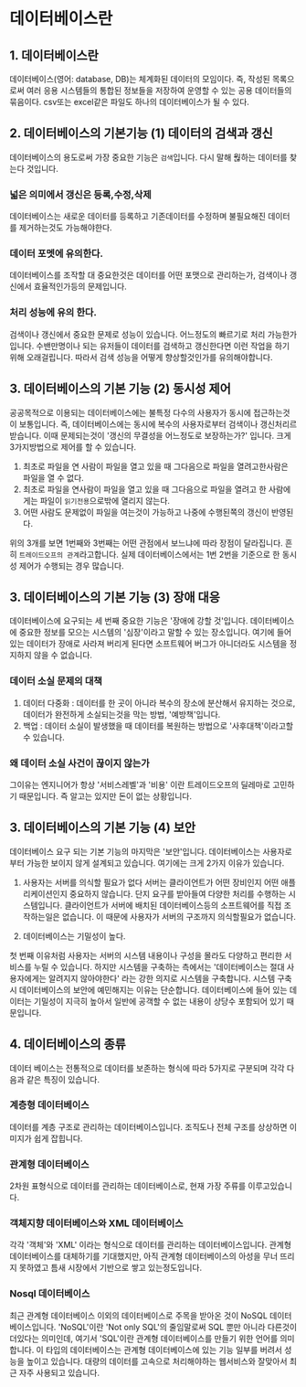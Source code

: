 # 데이터베이스란

## 1. 데이터베이스란
데이터베이스(영어: database, DB)는 체계화된 데이터의 모임이다. 즉, 작성된 목록으로써 여러 응용 시스템들의 통합된 정보들을 저장하여 운영할 수 있는 공용 데이터들의 묶음이다. csv또는 excel같은 파일도 
하나의 데이터베이스가 될 수 있다.

## 2. 데이터베이스의 기본기능 (1) 데이터의 검색과 갱신
데이터베이스의 용도로써 가장 중요한 기능은 `검색`입니다. 다시 말해 웒하는 데이터를 찾는다 것입니다.
### 넓은 의미에서 갱신은 등록,수정,삭제
데이터베이스는 새로운 데이터를 등록하고 기존데이터를 수정하며 불필요해진 데이터를 제거하는것도 가능해야한다. 
### 데이터 포멧에 유의한다.
데이터베이스를 조작할 대 중요한것은 데이터를 어떤 포맷으로 관리하는가, 검색이나 갱신에서 효율적인가등의 문제입니다.
### 처리 성능에 유의 한다.
검색이나 갱신에서 중요한 문제로 성능이 있습니다. 어느정도의 빠르기로 처리 가능한가입니다. 수밴만명이나 되는 유저들이 데이터를 검색하고 갱신한다면 이런 작업을 하기 위해 오래걸립니다. 따라서 검색 성능을 어떻게 향상할것인가를 유의해야합니다.


## 3. 데이터베이스의 기본 기능 (2) 동시성 제어
공공목적으로 이용되는 데이터베이스에는 불특정 다수의 사용자가 동시에 접근하는것이 보통입니다. 즉, 데이터베이스에는 동시에 복수의 사용자로부터 검색이나 갱신처리르 받습니다. 이때 문제되는것이 '갱신의 무결성을 어느정도로 보장하는가?' 입니다.  크게 3가지방법으로 제어를 할 수 있습니다.
1. 최초로 파일을 연 사람이 파일을 열고 있을 때 그다음으로 파일을 열려고한사람은 파일을 열 수 없다.
2. 최초로 파일을 연사람이 파일을 열고 있을 때 그다음으로 파일을 열려고 한 사람에게는 파일이 `읽기전용`으로밖에 열리지 않는다.
3. 어떤 사람도 문제없이 파일을 여는것이 가능하고 나중에 수행된쪽의 갱신이 반영된다.

위의 3개를 보면 1번째와 3번째는 어떤 관점에서 보느냐에 따라 장점이 달라집니다.  흔히 `트레이드오프의 관계`라고합니다. 실제 데이터베이스에서는 1번 2번을 기준으로 한 동시성 제어가 수행되는 경우 많습니다.



## 3. 데이터베이스의 기본 기능 (3) 장애 대응
데이터베이스에 요구되는 세 번째 중요한 기능은 '장애에 강할 것'입니다. 데이터베이스에 중요한 정보를 모으는 시스템의 '심장'이라고 말할 수 있는 장소입니다. 여기에 들어있는 데이터가 장애로 사라져 버리게 된다면 소프트웨어 버그가 아니더라도 시스템을 정지하지 않을 수 없습니다.

### 데이터 소실 문제의 대책
1. 데이터 다중화 : 데이터를 한 곳이 아니라 복수의 장소에 분산해서 유지하는 것으로, 데이터가 완전하게 소실되는것을 막는 방법, '예방책'입니다.
2. 백업 : 데이터 소실이 발생했을 때 데이터를 복원하는 방법으로 '사후대책'이라고할 수 있습니다.

### 왜 데이터 소실 사건이 끊이지 않는가
그이유는 엔지니어가 항상 '서비스레벨'과 '비용' 이란 트레이드오프의 딜레마로 고민하기 때문입니다. 즉 알고는 있지만 돈이 없는 상황입니다.

## 3. 데이터베이스의 기본 기능 (4) 보안
데이터베이스 요구 되는 기본 기능의 마지막은 '보안'입니다. 데이터베이스는 사용자로부터 가능한 보이지 않게 설계되고 있습니다. 여기에는 크게 2가지 이유가 있습니다.

1. 사용자는 서버를 의식할 필요가 없다
서버는 클라이언트가 어떤 장비인지 어떤 애플리케이션인지 중요하지 않습니다. 단지 요구를 받아들여 다양한 처리를 수행하는 시스템입니다. 클라이언트가 서버에 배치된 데이터베이스등의 소프트웨어를 직접 조작하는일은 없습니다. 이 때문에 사용자가 서버의 구조까지 의식할필요가 없습니다. 

2. 데이터베이스는 기밀성이 높다.

첫 번째 이유처럼 사용자는 서버의 시스템 내용이나 구성을 몰라도 다양하고 편리한 서비스를 누릴 수 있습니다. 하지만 시스템을 구축하는 측에서는 '데이터베이스는 절대 사용자에게는 알려지지 않아야한다' 라는 강한 의지로 시스템을 구축합니다.
시스템 구축시 데이터베이스의 보안에 예민해지는 이유는 단순합니다. 데이터베이스에 들어 있는 데이터는 기밀성이 지극히 높아서 일반에 공객할 수 없는 내용이 상당수 포함되어 있기 때문입니다.


## 4. 데이터베이스의 종류
데이터 베이스는 전통적으로 데이터를 보존하는 형식에 따라 5가지로 구분되며 각각 다음과 같은 특징이 있습니다.

### 계층형 데이터베이스
데이터를 계층 구조로 관리하는 데이터베이스입니다. 조직도나 전체 구조를 상상하면 이미지가 쉽게 잡힙니다.
### 관계형 데이터베이스
2차원 표형식으로 데이터를 관리하는 데이터베이스로, 현재 가장 주류를 이루고있습니다. 
### 객체지향 데이터베이스와 XML 데이터베이스
각각 '객체'와 'XML' 이라는 형식으로 데이터를 관리하는 데이터베이스입니다. 관계형 데이터베이스를 대체하기를 기대했지만, 아직 관계형 데이터베이스의 아성을 무너 뜨리지 못하였고 틈새 시장에서 기반으로 쌓고 있는정도입니다.
### Nosql 데이터베이스
최근 관계형 데이터베이스 이외의 데이터베이스로 주목을 받아온 것이 NoSQL 데이터베이스입니다. 'NoSQL'이란 'Not only SQL'의 줄임말로써 SQL 뿐만 아니라 다른것이 더있다는 의미인데, 여기서 'SQL'이란 관계형 데이터베이스를 만들기 위한 언어를 의미합니다. 이 타입의 데이터베이스는 관계형 데이터베이스에 있는 기능 일부를 버려서 성능을 높이고 있습니다. 대량의 데이터를 고속으로 처리해야하는 웹서비스와 잘맞아서 최근 자주 사용되고 있습니다.